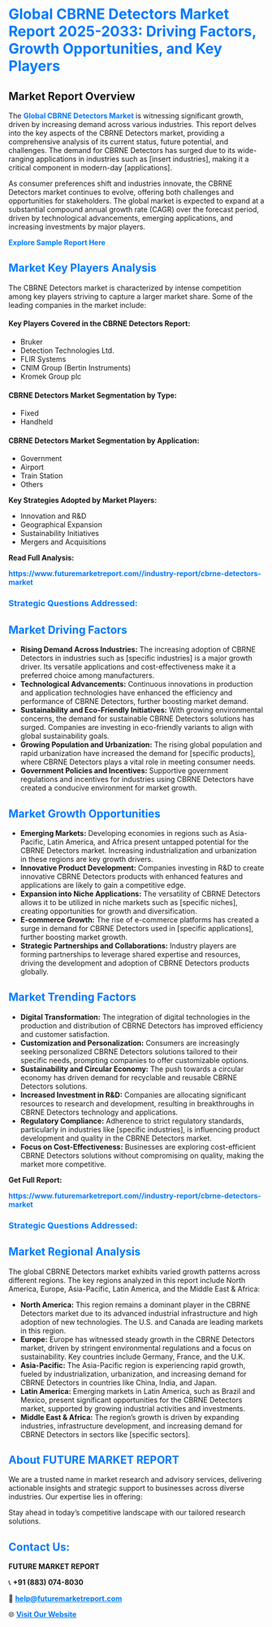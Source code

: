 <h1 style="color: #007BFF;">Global CBRNE Detectors Market Report 2025-2033: Driving Factors, Growth Opportunities, and Key Players</h1>

<section id="overview">
<h2>Market Report Overview</h2>
<p>The <a href="https://www.futuremarketreport.com//industry-report/cbrne-detectors-market" style="color: #007BFF; text-decoration: none;"><strong>Global CBRNE Detectors Market</strong></a> is witnessing significant growth, driven by increasing demand across various industries. This report delves into the key aspects of the CBRNE Detectors market, providing a comprehensive analysis of its current status, future potential, and challenges. The demand for CBRNE Detectors has surged due to its wide-ranging applications in industries such as [insert industries], making it a critical component in modern-day [applications].</p>
<p>As consumer preferences shift and industries innovate, the CBRNE Detectors market continues to evolve, offering both challenges and opportunities for stakeholders. The global market is expected to expand at a substantial compound annual growth rate (CAGR) over the forecast period, driven by technological advancements, emerging applications, and increasing investments by major players.</p>
</section>

<section id="overview">
<p><a href="https://www.futuremarketreport.com//request-sample/reportId=76525" style="color: #007BFF; text-decoration: none;"><strong>Explore Sample Report Here</strong></a></p>
</section>

<section id="key-players">
<h2 style="color: #007BFF;">Market Key Players Analysis</h2>
<p>The CBRNE Detectors market is characterized by intense competition among key players striving to capture a larger market share. Some of the leading companies in the market include:</p>
<h4>Key Players Covered in the CBRNE Detectors Report:</h4>
<ul><li>Bruker</li><li>Detection Technologies Ltd.</li><li>FLIR Systems</li><li>CNIM Group (Bertin Instruments)</li><li>Kromek Group plc</li></ul>
<h4>CBRNE Detectors Market Segmentation by Type:</h4>
<ul><li>Fixed</li><li>Handheld</li></ul>

<h4>CBRNE Detectors Market Segmentation by Application:</h4>
<ul><li>Government</li><li>Airport</li><li>Train Station</li><li>Others</li></ul>
<p><strong>Key Strategies Adopted by Market Players:</strong></p>
<ul>
<li>Innovation and R&D</li>
<li>Geographical Expansion</li>
<li>Sustainability Initiatives</li>
<li>Mergers and Acquisitions</li>
</ul>
</section>

<section>
<p><strong>Read Full Analysis: </strong></p><a href="https://www.futuremarketreport.com//industry-report/cbrne-detectors-market" style="color: #007BFF; text-decoration: none;"><strong>https://www.futuremarketreport.com//industry-report/cbrne-detectors-market</strong></a>
<h3 style="color: #007BFF;">Strategic Questions Addressed:</h3>
</section>

<section id="driving-factors">
<h2 style="color: #007BFF;">Market Driving Factors</h2>
<ul>
<li><strong>Rising Demand Across Industries:</strong> The increasing adoption of CBRNE Detectors in industries such as [specific industries] is a major growth driver. Its versatile applications and cost-effectiveness make it a preferred choice among manufacturers.</li>
<li><strong>Technological Advancements:</strong> Continuous innovations in production and application technologies have enhanced the efficiency and performance of CBRNE Detectors, further boosting market demand.</li>
<li><strong>Sustainability and Eco-Friendly Initiatives:</strong> With growing environmental concerns, the demand for sustainable CBRNE Detectors solutions has surged. Companies are investing in eco-friendly variants to align with global sustainability goals.</li>
<li><strong>Growing Population and Urbanization:</strong> The rising global population and rapid urbanization have increased the demand for [specific products], where CBRNE Detectors plays a vital role in meeting consumer needs.</li>
<li><strong>Government Policies and Incentives:</strong> Supportive government regulations and incentives for industries using CBRNE Detectors have created a conducive environment for market growth.</li>
</ul>
</section>

<section id="growth-opportunities">
<h2 style="color: #007BFF;">Market Growth Opportunities</h2>
<ul>
<li><strong>Emerging Markets:</strong> Developing economies in regions such as Asia-Pacific, Latin America, and Africa present untapped potential for the CBRNE Detectors market. Increasing industrialization and urbanization in these regions are key growth drivers.</li>
<li><strong>Innovative Product Development:</strong> Companies investing in R&D to create innovative CBRNE Detectors products with enhanced features and applications are likely to gain a competitive edge.</li>
<li><strong>Expansion into Niche Applications:</strong> The versatility of CBRNE Detectors allows it to be utilized in niche markets such as [specific niches], creating opportunities for growth and diversification.</li>
<li><strong>E-commerce Growth:</strong> The rise of e-commerce platforms has created a surge in demand for CBRNE Detectors used in [specific applications], further boosting market growth.</li>
<li><strong>Strategic Partnerships and Collaborations:</strong> Industry players are forming partnerships to leverage shared expertise and resources, driving the development and adoption of CBRNE Detectors products globally.</li>
</ul>
</section>

<section id="trending-factors">
<h2 style="color: #007BFF;">Market Trending Factors</h2>
<ul>
<li><strong>Digital Transformation:</strong> The integration of digital technologies in the production and distribution of CBRNE Detectors has improved efficiency and customer satisfaction.</li>
<li><strong>Customization and Personalization:</strong> Consumers are increasingly seeking personalized CBRNE Detectors solutions tailored to their specific needs, prompting companies to offer customizable options.</li>
<li><strong>Sustainability and Circular Economy:</strong> The push towards a circular economy has driven demand for recyclable and reusable CBRNE Detectors solutions.</li>
<li><strong>Increased Investment in R&D:</strong> Companies are allocating significant resources to research and development, resulting in breakthroughs in CBRNE Detectors technology and applications.</li>
<li><strong>Regulatory Compliance:</strong> Adherence to strict regulatory standards, particularly in industries like [specific industries], is influencing product development and quality in the CBRNE Detectors market.</li>
<li><strong>Focus on Cost-Effectiveness:</strong> Businesses are exploring cost-efficient CBRNE Detectors solutions without compromising on quality, making the market more competitive.</li>
</ul>
</section>

<section>
<p><strong>Get Full Report: </strong></p><a href="https://www.futuremarketreport.com//industry-report/cbrne-detectors-market" style="color: #007BFF; text-decoration: none;"><strong>https://www.futuremarketreport.com//industry-report/cbrne-detectors-market</strong></a>
<h3 style="color: #007BFF;">Strategic Questions Addressed:</h3>
</section>


<section id="regional-analysis">
<h2 style="color: #007BFF;">Market Regional Analysis</h2>
<p>The global CBRNE Detectors market exhibits varied growth patterns across different regions. The key regions analyzed in this report include North America, Europe, Asia-Pacific, Latin America, and the Middle East & Africa:</p>
<ul>
<li><strong>North America:</strong> This region remains a dominant player in the CBRNE Detectors market due to its advanced industrial infrastructure and high adoption of new technologies. The U.S. and Canada are leading markets in this region.</li>
<li><strong>Europe:</strong> Europe has witnessed steady growth in the CBRNE Detectors market, driven by stringent environmental regulations and a focus on sustainability. Key countries include Germany, France, and the U.K.</li>
<li><strong>Asia-Pacific:</strong> The Asia-Pacific region is experiencing rapid growth, fueled by industrialization, urbanization, and increasing demand for CBRNE Detectors in countries like China, India, and Japan.</li>
<li><strong>Latin America:</strong> Emerging markets in Latin America, such as Brazil and Mexico, present significant opportunities for the CBRNE Detectors market, supported by growing industrial activities and investments.</li>
<li><strong>Middle East & Africa:</strong> The region’s growth is driven by expanding industries, infrastructure development, and increasing demand for CBRNE Detectors in sectors like [specific sectors].</li>
</ul>
</section>

<footer>
<h2 style="color: #007BFF;">About FUTURE MARKET REPORT</h2>
<p>We are a trusted name in market research and advisory services, delivering actionable insights and strategic support to businesses across diverse industries. Our expertise lies in offering:</p>

<p>Stay ahead in today’s competitive landscape with our tailored research solutions.</p>

<h2 style="color: #007BFF;">Contact Us:</h2>
<p><strong>FUTURE MARKET REPORT</strong></p>
<p>📞 <strong>+91 (883) 074-8030</strong></p>
<p>📧 <strong><a href="mailto:help@futuremarketreport.com" style="color: #007BFF;">help@futuremarketreport.com</a></strong></p>
<p>🌐 <strong><a href="https://www.futuremarketreport.com/" style="color: #007BFF;">Visit Our Website</a></strong></p>
</footer>